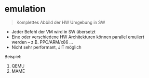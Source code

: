 # emulation

> Komplettes Abbild der HW Umgebung in SW

- Jeder Befehl der VM wird in SW übersetzt
- Eine oder verschiedene HW Architekturen können parallel emuliert werden – z.B. PPC/ARM/x86 …
- Nicht sehr performant, JIT möglich

Beispiel:

1. QEMU
2. MAME
